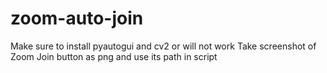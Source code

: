 # zoom-auto-join

Make sure to install pyautogui and cv2 or will not work
Take screenshot of Zoom Join button as png and use its path in script

